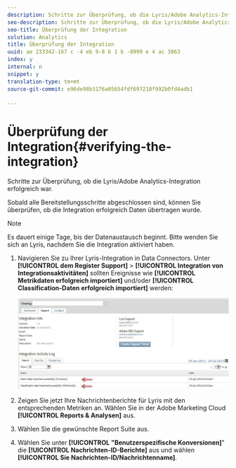 ```yaml
---
description: Schritte zur Überprüfung, ob die Lyris/Adobe Analytics-Integration erfolgreich war.
seo-description: Schritte zur Überprüfung, ob die Lyris/Adobe Analytics-Integration erfolgreich war.
seo-title: Überprüfung der Integration
solution: Analytics
title: Überprüfung der Integration
uuid: ae 233342-167 c -4 eb 9-8 b 1 b -8999 e 4 ac 3863
index: y
internal: n
snippet: y
translation-type: tm+mt
source-git-commit: e96de98b3176a05654fdf697210f992b0fd4adb1

---
```



# Überprüfung der Integration{#verifying-the-integration}

Schritte zur Überprüfung, ob die Lyris/Adobe Analytics-Integration erfolgreich war.

Sobald alle Bereitstellungsschritte abgeschlossen sind, können Sie überprüfen, ob die Integration erfolgreich Daten übertragen wurde.

>[!NOTE]
>
>Es dauert einige Tage, bis der Datenaustausch beginnt. Bitte wenden Sie sich an Lyris, nachdem Sie die Integration aktiviert haben.

1. Navigieren Sie zu Ihrer Lyris-Integration in Data Connectors. Unter **[!UICONTROL dem Register Support]** &gt; **[!UICONTROL Integration von Integrationsaktivitäten]** sollten Ereignisse wie **[!UICONTROL Metrikdaten erfolgreich importiert]** und/oder **[!UICONTROL Classification-Daten erfolgreich importiert]** werden:

   ![](assets/integration_info.png)

1. Zeigen Sie jetzt Ihre Nachrichtenberichte für Lyris mit den entsprechenden Metriken an. Wählen Sie in der Adobe Marketing Cloud **[!UICONTROL Reports &amp; Analysen]** aus.
1. Wählen Sie die gewünschte Report Suite aus.
1. Wählen Sie unter **[!UICONTROL "Benutzerspezifische Konversionen]**" die **[!UICONTROL Nachrichten-ID-Berichte]** aus und wählen **[!UICONTROL Sie Nachrichten-ID/Nachrichtenname]**.
